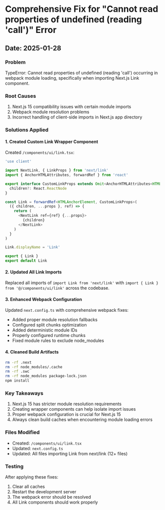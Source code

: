 # Comprehensive Fix for "Cannot read properties of undefined (reading 'call')" Error
## Date: 2025-01-28

### Problem
TypeError: Cannot read properties of undefined (reading 'call') occurring in webpack module loading, specifically when importing Next.js Link component.

### Root Causes
1. Next.js 15 compatibility issues with certain module imports
2. Webpack module resolution problems
3. Incorrect handling of client-side imports in Next.js app directory

### Solutions Applied

#### 1. Created Custom Link Wrapper Component
Created `/components/ui/link.tsx`:
```typescript
'use client'

import NextLink, { LinkProps } from 'next/link'
import { AnchorHTMLAttributes, forwardRef } from 'react'

export interface CustomLinkProps extends Omit<AnchorHTMLAttributes<HTMLAnchorElement>, keyof LinkProps>, LinkProps {
  children?: React.ReactNode
}

const Link = forwardRef<HTMLAnchorElement, CustomLinkProps>(
  ({ children, ...props }, ref) => {
    return (
      <NextLink ref={ref} {...props}>
        {children}
      </NextLink>
    )
  }
)

Link.displayName = 'Link'

export { Link }
export default Link
```

#### 2. Updated All Link Imports
Replaced all imports of `import Link from 'next/link'` with `import { Link } from '@/components/ui/link'` across the codebase.

#### 3. Enhanced Webpack Configuration
Updated `next.config.ts` with comprehensive webpack fixes:
- Added proper module resolution fallbacks
- Configured split chunks optimization
- Added deterministic module IDs
- Properly configured runtime chunks
- Fixed module rules to exclude node_modules

#### 4. Cleaned Build Artifacts
```bash
rm -rf .next
rm -rf node_modules/.cache
rm -rf .swc
rm -rf node_modules package-lock.json
npm install
```

### Key Takeaways
1. Next.js 15 has stricter module resolution requirements
2. Creating wrapper components can help isolate import issues
3. Proper webpack configuration is crucial for Next.js 15
4. Always clean build caches when encountering module loading errors

### Files Modified
- Created: `/components/ui/link.tsx`
- Updated: `next.config.ts`
- Updated: All files importing Link from next/link (12+ files)

### Testing
After applying these fixes:
1. Clear all caches
2. Restart the development server
3. The webpack error should be resolved
4. All Link components should work properly